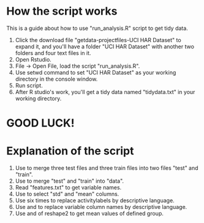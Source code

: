 How the script works
===========
This is a guide about how to use "run_analysis.R" script to get tidy data.

1. Click the download file "getdata-projectfiles-UCI HAR Dataset" to expand it, and you'll have a folder "UCI HAR Dataset" with another two folders and four text files in it.
2. Open Rstudio.
3. File -> Open File, load the script "run_analysis.R".
4. Use setwd command to set "UCI HAR Dataset" as your working directory in the console window.
5. Run script.
6. After R studio's work, you'll get a tidy data named "tidydata.txt" in your working directory.

GOOD LUCK!
===========

Explanation of the script
===========

1. Use <cbind> to merge three test files and three train files into two files "test" and "train".
2. Use <rbind> to merge "test" and "train" into "data".
3. Read "features.txt" to get variable names.
4. Use <grepl> to select "std" and "mean" columns.
5. Use <gsub> six times to replace activitylabels by descriptive language.
6. Use <grep> and <colnames> to replace variable column names by descriptive language.
7. Use <melt> and <dcast> of reshape2 to get mean values of defined group.
